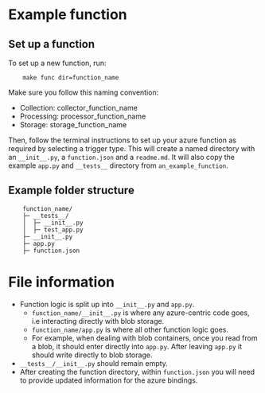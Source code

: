 # Example function

## Set up a function

To set up a new function, run:

```
    make func dir=function_name
```

Make sure you follow this naming convention:

- Collection: collector_function_name
- Processing: processor_function_name
- Storage: storage_function_name

Then, follow the terminal instructions to set up your azure function as required by selecting a trigger type. This will create a named directory with an `__init__.py`, a `function.json` and a `readme.md`. It will also copy the example `app.py` and `__tests__` directory from `an_example_function`.

## Example folder structure

```
    function_name/
    ├─ __tests__/
    │  ├─ __init__.py
    │  ├─ test_app.py
    ├─ __init__.py
    ├─ app.py
    ├─ function.json
```

# File information

- Function logic is split up into `__init__.py` and `app.py`.
  - `function_name/__init__.py` is where any azure-centric code goes, i.e interacting directly with blob storage.
  - `function_name/app.py` is where all other function logic goes.
  - For example, when dealing with blob containers, once you read from a blob, it should enter directly into `app.py`. After leaving `app.py` it should write directly to blob storage.
- `__tests__/__init__.py` should remain empty.
- After creating the function directory, within `function.json` you will need to provide updated information for the azure bindings.
